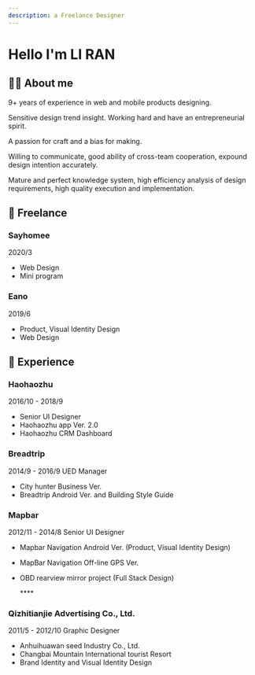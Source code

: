 ```yaml
---
description: a Freelance Designer
---
```


# Hello I'm LI RAN

## 👨‍💻 About me

9+ years of experience in web and mobile products designing. 

Sensitive design trend insight. Working hard and have an entrepreneurial spirit. 

A passion for craft and a bias for making. 

Willing to communicate, good ability of cross-team cooperation, expound design intention accurately. 

Mature and perfect knowledge system, high efficiency analysis of design requirements, high quality execution and implementation.

## 🌈 Freelance

### Sayhomee

2020/3

* Web Design
* Mini program

### **Eano**

2019/6

* Product, Visual Identity Design
* Web Design

## **📌 Experience**

### Haohaozhu 

2016/10 - 2018/9

* Senior UI Designer
* Haohaozhu app Ver. 2.0
* Haohaozhu CRM Dashboard

### **Breadtrip**

2014/9 - 2016/9 UED Manager

* City hunter Business Ver.
* Breadtrip Android Ver. and Building Style Guide

### **Mapbar**

2012/11 - 2014/8 Senior UI Designer

* Mapbar Navigation Android Ver. \(Product, Visual Identity Design\)
* MapBar Navigation Off-line GPS Ver.
* OBD rearview mirror project \(Full Stack Design\)

  \*\*\*\*

### **Qizhitianjie Advertising Co., Ltd.**

2011/5 - 2012/10 Graphic Designer

* Anhuihuawan seed Industry Co., Ltd.
* Changbai Mountain International tourist Resort
* Brand Identity and Visual Identity Design

